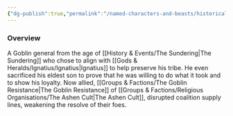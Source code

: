 ```yaml
---
{"dg-publish":true,"permalink":"/named-characters-and-beasts/historically-significant-characters/the-sundering-characters/chatiz/","tags":["NPC"],"updated":"2024-12-31T21:59:58.548+00:00"}
---
```



### Overview
A Goblin general from the age of [[History & Events/The Sundering\|The Sundering]] who chose to align with [[Gods & Heralds/Ignatius/Ignatius\|Ignatius]] to help preserve his tribe. He even sacrificed his eldest son to prove that he was willing to do what it took and to show his loyalty. Now allied, [[Groups & Factions/The Goblin Resistance\|The Goblin Resistance]] of [[Groups & Factions/Religious Organisations/The Ashen Cult\|The Ashen Cult]], disrupted coalition supply lines, weakening the resolve of their foes.
